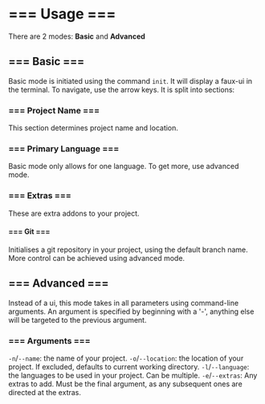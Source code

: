 # === Usage ===
There are 2 modes: 
**Basic** and **Advanced**

## === Basic ===
Basic mode is initiated using the command `init`. It will display a faux-ui in the terminal. To navigate, use the arrow keys. It is split into sections:

### === Project Name ===
This section determines project name and location.

### === Primary Language ===
Basic mode only allows for one language. To get more, use advanced mode.

### === Extras ===
These are extra addons to your project.

#### === Git ===
Initialises a git repository in your project, using the default branch name. More control can be achieved using advanced mode.

## === Advanced ===
Instead of a ui, this mode takes in all parameters using command-line arguments. An argument is specified by beginning with a '-', anything else will be targeted to the previous argument.

### === Arguments ===
`-n`/`--name`: the name of your project.
`-o`/`--location`: the location of your project. If excluded, defaults to current working directory.
`-l`/`--language`: the languages to be used in your project. Can be multiple.
`-e`/`--extras`: Any extras to add. Must be the final argument, as any subsequent ones are directed at the extras.

